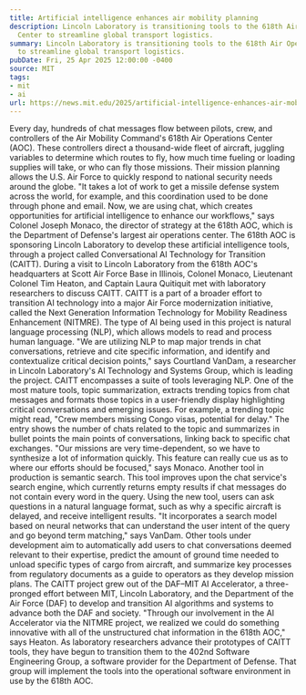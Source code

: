 ```yaml
---
title: Artificial intelligence enhances air mobility planning
description: Lincoln Laboratory is transitioning tools to the 618th Air Operations
  Center to streamline global transport logistics.
summary: Lincoln Laboratory is transitioning tools to the 618th Air Operations Center
  to streamline global transport logistics.
pubDate: Fri, 25 Apr 2025 12:00:00 -0400
source: MIT
tags:
- mit
- ai
url: https://news.mit.edu/2025/artificial-intelligence-enhances-air-mobility-planning-0425
---
```


Every day, hundreds of chat messages flow between pilots, crew, and controllers of the Air Mobility Command's 618th Air Operations Center (AOC). These controllers direct a thousand-wide fleet of aircraft, juggling variables to determine which routes to fly, how much time fueling or loading supplies will take, or who can fly those missions. Their mission planning allows the U.S. Air Force to quickly respond to national security needs around the globe.
"It takes a lot of work to get a missile defense system across the world, for example, and this coordination used to be done through phone and email. Now, we are using chat, which creates opportunities for artificial intelligence to enhance our workflows," says Colonel Joseph Monaco, the director of strategy at the 618th AOC, which is the Department of Defense's largest air operations center.
The 618th AOC is sponsoring Lincoln Laboratory to develop these artificial intelligence tools, through a project called Conversational AI Technology for Transition (CAITT).
During a visit to Lincoln Laboratory from the 618th AOC's headquarters at Scott Air Force Base in Illinois, Colonel Monaco, Lieutenant Colonel Tim Heaton, and Captain Laura Quitiquit met with laboratory researchers to discuss CAITT. CAITT is a part of a broader effort to transition AI technology into a major Air Force modernization initiative, called the Next Generation Information Technology for Mobility Readiness Enhancement (NITMRE).
The type of AI being used in this project is natural language processing (NLP), which allows models to read and process human language. "We are utilizing NLP to map major trends in chat conversations, retrieve and cite specific information, and identify and contextualize critical decision points," says Courtland VanDam, a researcher in Lincoln Laboratory's AI Technology and Systems Group, which is leading the project. CAITT encompasses a suite of tools leveraging NLP.
One of the most mature tools, topic summarization, extracts trending topics from chat messages and formats those topics in a user-friendly display highlighting critical conversations and emerging issues. For example, a trending topic might read, "Crew members missing Congo visas, potential for delay." The entry shows the number of chats related to the topic and summarizes in bullet points the main points of conversations, linking back to specific chat exchanges.
"Our missions are very time-dependent, so we have to synthesize a lot of information quickly. This feature can really cue us as to where our efforts should be focused," says Monaco.
Another tool in production is semantic search. This tool improves upon the chat service's search engine, which currently returns empty results if chat messages do not contain every word in the query. Using the new tool, users can ask questions in a natural language format, such as why a specific aircraft is delayed, and receive intelligent results. "It incorporates a search model based on neural networks that can understand the user intent of the query and go beyond term matching," says VanDam.
Other tools under development aim to automatically add users to chat conversations deemed relevant to their expertise, predict the amount of ground time needed to unload specific types of cargo from aircraft, and summarize key processes from regulatory documents as a guide to operators as they develop mission plans.
The CAITT project grew out of the DAF–MIT AI Accelerator, a three-pronged effort between MIT, Lincoln Laboratory, and the Department of the Air Force (DAF) to develop and transition AI algorithms and systems to advance both the DAF and society. "Through our involvement in the AI Accelerator via the NITMRE project, we realized we could do something innovative with all of the unstructured chat information in the 618th AOC," says Heaton.
As laboratory researchers advance their prototypes of CAITT tools, they have begun to transition them to the 402nd Software Engineering Group, a software provider for the Department of Defense. That group will implement the tools into the operational software environment in use by the 618th AOC.